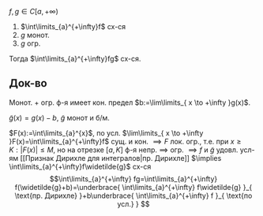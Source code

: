 $f, g \in C[a,+\infty)$

1. $\int\limits_{a}^{+\infty}f$ сх-ся
2. $g$ монот.
3. $g$ огр.

Тогда $\int\limits_{a}^{+\infty}fg$ сх-ся.
## Док-во

Монот. + огр. ф-я имеет кон. предел $b:=\lim\limits_{ x \to +\infty }g(x)$. 

$\widetilde{g}(x)=g(x)-b$, $\widetilde{g}$ монот и б/м.

$F(x):=\int\limits_{a}^{x}$, по усл. $\lim\limits_{ x \to +\infty }F(x)=\int\limits_{a}^{+\infty}f$ сущ. и кон. $\implies F$ лок. огр., т.е. при $x\geq K: |F(x)|\leq M$, но на отрезке $[a, K]$ ф-я непр. $\implies$ огр. $\implies f$ и $\widetilde{g}$ удовл. усл-ям [[Признак Дирихле для интегралов|пр. Дирихле]] $\implies \int\limits_{a}^{+\infty}f\widetilde{g}$ сх-ся
$$\int\limits_{a}^{+\infty} fg=\int\limits_{a}^{+\infty} f(\widetilde{g}+b)=\underbrace{ \int\limits_{a}^{+\infty} f\widetilde{g} }_{ \text{пр. Дирихле} }+b\underbrace{ \int\limits_{a}^{+\infty} f }_{ \text{по усл.} }
$$
